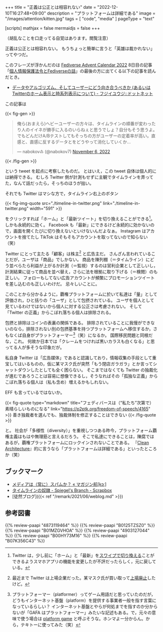 +++
title = "正義は公正とは相容れない"
date =  "2022-12-10T16:27:48+09:00"
description = "プラットフォームは詳細である"
image = "/images/attention/kitten.jpg"
tags = [ "code", "media" ]
pageType = "text"

[scripts]
  mathjax = false
  mermaidjs = false
+++

（胡乱なことを口走ってる自覚はあります。閲覧注意）

正義は公正とは相容れない。
もうちょっと簡単に言うと「英雄は裁かれない」ってやつだ。

このフレーズが浮かんだのは [Fediverse Advent Calendar 2022](https://adventar.org/calendars/7371) 8日目の記事「[個人情報保護法令とFediverseの話](https://www.blessedgeeks.com/~h12o/datalaws-and-fediverse/)」の最後の方に出てくる以下の記事を読んだとき。

- [データやアルゴリズム、そしてユーザーにどう向き合うべきか (あるいはTwitterのホーム表示と時系列表示について) - フジイユウジ::ドットネット](https://fujii-yuji.net/2022/12/06/200337)

この記事は

{{< fig-gen >}}
<blockquote class="twitter-tweet"><p lang="ja" dir="ltr">俺ら(おまえら)ヘビーユーザーの方々は、タイムラインの順番が変わったり人のイイネが勝手に入るのいらねぇと思うでしょ？自分もそう思うよ。でもどんだけA/Bテストしてもそっちの方がユーザーの定着率が高い。直感と、直感に反するデータとをどうやって消化していくか…</p>&mdash; nabokov♹ (@nabokov7) <a href="https://twitter.com/nabokov7/status/1589107052282277888?ref_src=twsrc%5Etfw">November 6, 2022</a></blockquote>
{{< /fig-gen >}}

という tweet を起点に考察したものだ。
とはいえ，この tweet 自体は個人的には納得できる。
むしろ Twitter 側が計測もせずに主観でタイムラインを弄ってた，なんて話だったら，そっちのほうが拙い。

それでも Twitter はマシな方で，タイムライン右上のボタン

{{< fig-img-quote src="./timeline-in-twitter.png" link="./timeline-in-twitter.png" width="591" >}}

をクリックすれば「ホーム」と「最新ツイート」を切り換えることができる[^t1]。
しかも永続的に効く。
Facebook も「最新」にできるけど永続的に効かないので，画面を開くたびに切り換えないといけないんだよなぁ。
Instagram はアカウントを捨てたし TikTok はそもそもアカウントを取ってないので知らない（笑）

[^t1]: Twitter は，少し前に「ホーム」と「最新」を[スワイプで切り換える](https://forest.watch.impress.co.jp/docs/news/1394582.html "時系列ツイート表示にした「Twitter」にスワイプで［ホーム］と［最新］で切り替える機能 - 窓の杜")ことができるようスマホアプリの機能を変更したが不評だったらしく，元に戻している。

Twitter にとって主たる「顧客」は株主[^s1] と広告主だ。
さんざん言われていることだが，ユーザは「商品」でしかない。
商品を陳列棚（＝タイムライン）にどう並べらたら利益が上がるか計測（＝監視）するのは営利企業として正しいし，計測結果に従って商品を並べ替え，さらに法を根拠に取り下げる（＝検閲）のも正しい。
フォローもしてない広告アカウントが頻繁にプロモーションツイートを差し込むのも正しいわけだ。
忌々しいことに。

[^s1]: 最近まで Twitter は上場企業だった。某マスク氏が買い取って[上場廃止](https://www.itmedia.co.jp/news/articles/2210/29/news048.html "Twitterのマスク氏による買収完了、上場廃止は11月8日（公式） - ITmedia NEWS")したけど。

このことから分かるように，覇権プラットフォームに於いて私達は「量」として評価され，ひと括りの「ユーザ」として包摂されている。
ユーザを個人として見ているわけではないから個人に対する公正さは考慮されない。
そして「Twitter の正義」からこぼれ落ちる個人は排除される。

包摂と排除はコインの表裏の関係である。
排除されていることに我慢ができないのなら，排除されない別の包摂基準を持つプラットフォームへ移住するか，さもなくば自身がプラットフォーマー[^pf1]（笑）になるか。
国際移民問題と同根だな，これ。
何故か日本では「クレームをつければ黒いカラスも白くなる」と思ってる人が多そうな印象だが。

[^pf1]: プラットフォーマー（platformer）ってゲーム用語だと思っていたのだが，どうもインターネット基盤（platform）を提供する事業者一般を指す言葉になっているらしい？ インターネット基盤とやらが何処までを指すのか分からないが「GAFA はプラットフォーマー」みたいな記述もある。で，元々の意味で使う場合は [platform game](https://en.wikipedia.org/wiki/Platform_game) と呼ぶそうな。ホンマよー分からん。から，テキトーに使ってみた（笑）

私自身 Twitter は「広告媒体」であると認識しており，情報収集の手段として重宝してはいるものの，仮に某マスク氏が突然「もう閉店ガラガラ」とか言ってシャットダウンしたとしても全く困らない。
そこまではなくても Twitter の独裁化が進むであろうことは容易に想像できるし，そうなればその「孤独な正義」からこぼれ落ちる個人は（私も含め）増えるかもしれない。

EFF も言っているではないか。

{{< fig-quote type="markdown" title="フェディバースは（“私たち”次第で）素晴らしいものになる" link="https://p2ptk.org/freedom-of-speech/4165" >}}
善き独裁者を選んでも、独裁体制を修正することはできない
{{< /fig-quote >}}

と。
社会が「多様性（diversity）」を重視しつつある昨今，プラットフォーム覇権主義はもはや無理筋と言えるだろう。
そこで私達にできることは，陳腐ではあるが，覇権プラットフォームにロックインされないことである。
『[Clean Architecture](https://www.amazon.co.jp/dp/B07FSBHS2V?tag=baldandersinf-22&linkCode=ogi&th=1&psc=1)』的に言うなら「プラットフォームは詳細である」といったところか（笑）

## ブックマーク

- [メディアは（常に）スパムか？ « マガジン航[kɔː]](https://magazine-k.jp/2016/01/25/spam-and-media/)
- [タイムラインの奴隷 - Spiegel's Branch - Scrapbox](https://scrapbox.io/spiegel-branch/%E3%82%BF%E3%82%A4%E3%83%A0%E3%83%A9%E3%82%A4%E3%83%B3%E3%81%AE%E5%A5%B4%E9%9A%B7)
- [徒然ブログ]({{< ref "/remark/2021/06/weblog.md" >}})

## 参考図書

{{% review-paapi "4873119464" %}} <!-- ユニコーン企業のひみつ -->
{{% review-paapi "B0125TZSZ0" %}} <!-- つながりっぱなしの日常を生きる -->
{{% review-paapi "B01MZGVHOA" %}} <!-- 超監視社会 -->
{{% review-paapi "4903127044" %}} <!-- 排除型社会 -->
{{% review-paapi "B00HY73M16" %}} <!-- Be mine! -->
{{% review-paapi "B07K356C43" %}} <!-- 転スラ Another Colony -->

